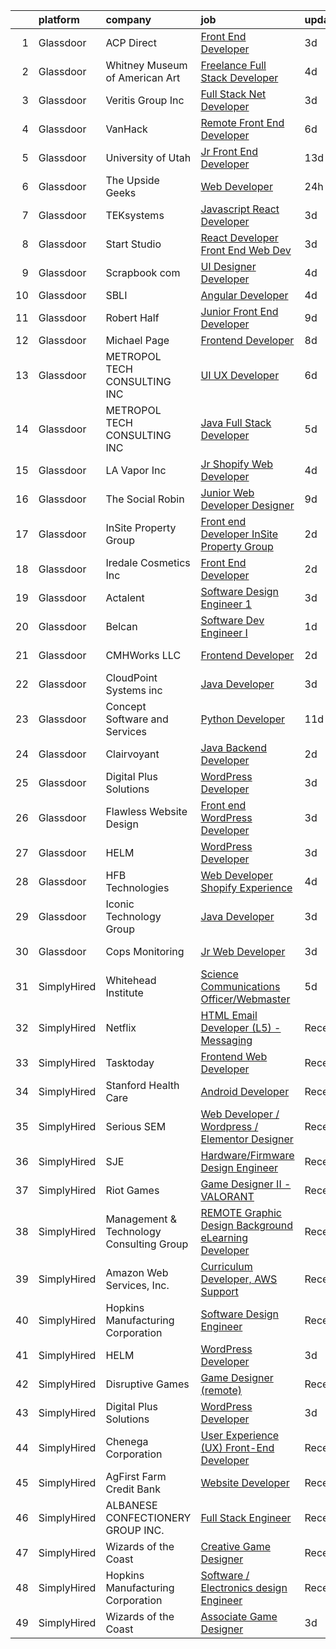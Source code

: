 

|    | platform    | company                                  | job                                                                                                                                                                                                                                                                                                                                                                                                                                                                                                                                                                                                                                                                                                                                                                                                                                                                                                                                                                                                                                                                                                                                                                                                                                                                                                                                                                                                      | update_time   | location                   |
|---:|:------------|:-----------------------------------------|:---------------------------------------------------------------------------------------------------------------------------------------------------------------------------------------------------------------------------------------------------------------------------------------------------------------------------------------------------------------------------------------------------------------------------------------------------------------------------------------------------------------------------------------------------------------------------------------------------------------------------------------------------------------------------------------------------------------------------------------------------------------------------------------------------------------------------------------------------------------------------------------------------------------------------------------------------------------------------------------------------------------------------------------------------------------------------------------------------------------------------------------------------------------------------------------------------------------------------------------------------------------------------------------------------------------------------------------------------------------------------------------------------------|:--------------|:---------------------------|
|  1 | Glassdoor   | ACP Direct                               | [Front End Developer](https://www.glassdoor.com/partner/jobListing.htm?pos=101&ao=1110586&s=58&guid=000001839cb25b1e967bcdf045078ccd&src=GD_JOB_AD&t=SR&vt=w&ea=1&cs=1_9efdab6e&cb=1664781278473&jobListingId=1008171723718&cpc=FA84DF7EA1EC2398&jrtk=3-0-1geeb4msh2jq4001-1geeb4muqkf1n800-ebe48ef794ea5541--6NYlbfkN0AtR68e5gWpPxoovZgA7Udo-dcymoK0NpHFMpIgh7LYz1Vfe3EZ7V0loPJcUnKR6HkjFGVfcN7PrEN0HPXvC2h61nGMZ_djwHEibMkqe5tP7reegdDA6GyXleUtzBg76dLwB5ZrR7VchWLIqdZmor3IpQ1dlq44r_xYVo-fHbMjW8Pt16mgw8KMLDcGT1ojHyX_imYSfolP8jKn05HuEQgj9dLdS82SQC8lFUTxJCeOtQ7jXPueX893VQRsKGwAuqewee2_w5cRhWZ2Tk-ajeH-9cqe_WzCGtilzxE-UWNSHI7XuhrGYrgXhjDeHE21sysp9QNezV6kB3BR4T0Fgv1kurEI5waHAj5izcH68bowj3tUiYQ9daENcyMPmUz17Bd3OocEFNdYfPb5VyALN5CZrva8fbgxMDahGtzTY0aYVMBDynBjFwKewYRFRAQ4NMHJA_fsMtCdHAxEw16qxmM9860Kr81n34YwponoLuIaFS-mQL9P_Kpi9eczXLpzhMs%3D)                                                                                                                                                                                                                                                                                                                                                                                                                                                                                                                                             | 3d            | Remote                     |
|  2 | Glassdoor   | Whitney Museum of American Art           | [Freelance Full Stack Developer](https://www.glassdoor.com/partner/jobListing.htm?pos=129&ao=1136043&s=58&guid=000001839cb25b1e967bcdf045078ccd&src=GD_JOB_AD&t=SR&vt=w&ea=1&cs=1_493a5c23&cb=1664781278475&jobListingId=1008169732465&jrtk=3-0-1geeb4msh2jq4001-1geeb4muqkf1n800-77af8162c44a3163-)                                                                                                                                                                                                                                                                                                                                                                                                                                                                                                                                                                                                                                                                                                                                                                                                                                                                                                                                                                                                                                                                                                     | 4d            | Remote                     |
|  3 | Glassdoor   | Veritis Group Inc                        | [Full Stack  Net Developer](https://www.glassdoor.com/partner/jobListing.htm?pos=125&ao=1136043&s=58&guid=000001839cb25b1e967bcdf045078ccd&src=GD_JOB_AD&t=SR&vt=w&ea=1&cs=1_44becd92&cb=1664781278475&jobListingId=1008171494996&jrtk=3-0-1geeb4msh2jq4001-1geeb4muqkf1n800-1953bb925870de50-)                                                                                                                                                                                                                                                                                                                                                                                                                                                                                                                                                                                                                                                                                                                                                                                                                                                                                                                                                                                                                                                                                                          | 3d            | Phoenix, AZ                |
|  4 | Glassdoor   | VanHack                                  | [Remote   Front End Developer](https://www.glassdoor.com/partner/jobListing.htm?pos=124&ao=1136043&s=58&guid=000001839cb25b1e967bcdf045078ccd&src=GD_JOB_AD&t=SR&vt=w&cs=1_92386e7f&cb=1664781278474&jobListingId=1008163490840&jrtk=3-0-1geeb4msh2jq4001-1geeb4muqkf1n800-b5bdac42d5ebef82-)                                                                                                                                                                                                                                                                                                                                                                                                                                                                                                                                                                                                                                                                                                                                                                                                                                                                                                                                                                                                                                                                                                            | 6d            | Oakland, CA                |
|  5 | Glassdoor   | University of Utah                       | [Jr  Front End Developer](https://www.glassdoor.com/partner/jobListing.htm?pos=102&ao=1110586&s=58&guid=000001839cb25b1e967bcdf045078ccd&src=GD_JOB_AD&t=SR&vt=w&cs=1_fcd410a5&cb=1664781278472&jobListingId=1008148899412&cpc=B101C867B3EF2D75&jrtk=3-0-1geeb4msh2jq4001-1geeb4muqkf1n800-203d757690ef3570--6NYlbfkN0CeT8FX21qA8aHoekqZMuZU4Mih5bXiRa2bV6asheKhAl6mYKVHUB3RdJxaCuksIwR8-U3Q2LcHEcxiRj65QyZR_Afs3iURmeU3TP93qVXtnfMQVf9qrz6Srk0RCkWqt7jlVuMNAn8ksU6vScNEdTwyDSTPtTb_VQr51K56x_P_fMEayfkfOUSK_jg8ynObj6Uh3gujeQY0Wterl0Jt97H1Y9esGYAXk0KWDR6LYnwa_Q8a_vIYpq7ydPMdDxz8EX4vE_JElIxZZwHe_1Umfe_fSxTNJWfuvnDqojXivxlKtd_oP9GfLKqjtaVwRznH9zvQX-f6DxSXGodVJxiij7eIVX0PwxMVZEKTqHQ6uQygQgmBO0nHPJLHMwAu7GPQInOQO65f3auW-a9D6k7ej58Yf9ENlbGuwEUXdpNcYFQz99t18ubhK9UWlT2rONxiMAFfLzot_rn9hO9jnE9s9AJW)                                                                                                                                                                                                                                                                                                                                                                                                                                                                                                                                                                                            | 13d           | Salt Lake City, UT         |
|  6 | Glassdoor   | The Upside Geeks                         | [Web Developer](https://www.glassdoor.com/partner/jobListing.htm?pos=116&ao=1136043&s=58&guid=000001839cb25b1e967bcdf045078ccd&src=GD_JOB_AD&t=SR&vt=w&ea=1&cs=1_09b82c85&cb=1664781278474&jobListingId=1008178767645&jrtk=3-0-1geeb4msh2jq4001-1geeb4muqkf1n800-ea9f8498722fb7b6-)                                                                                                                                                                                                                                                                                                                                                                                                                                                                                                                                                                                                                                                                                                                                                                                                                                                                                                                                                                                                                                                                                                                      | 24h           | Remote                     |
|  7 | Glassdoor   | TEKsystems                               | [Javascript React Developer](https://www.glassdoor.com/partner/jobListing.htm?pos=112&ao=1110586&s=58&guid=000001839cb25b1e967bcdf045078ccd&src=GD_JOB_AD&t=SR&vt=w&cs=1_9a5e1d76&cb=1664781278474&jobListingId=1008172765994&cpc=FA84DF7EA1EC2398&jrtk=3-0-1geeb4msh2jq4001-1geeb4muqkf1n800-120e8345924685f5--6NYlbfkN0AuKz8EBO1xHDEL7V2YF9xF3dC_I9B9i-Zw2Jh8clPMK3KTieKealHQySFBD4L6FvMt4hGeVJ7Y6wJmM8g5YIBiSJvlrytB98C1o2PgFcLlg_4tl2xRH9NZ-YAUbcAPbJ_iqonSoRRmgWGbflO4yxz_XNj03M_SVNhNhnRgPDq7BtO6k2awFbHes_NIld5ERJXNlqKqZgp-KCK7l4WFvg4qz8jDkqqDEyOXgy8IoMHmA0l_j5RORFBsnhz-8bLxduExGjFv7iUca_FFC0SuamZyNDeqZZsn_0Y2iax97XtmLHbIlFmG9R4mQt14OR2XJ0EtQC3217Mh1eObexd5ZyYY0KHDhhRw0x3bOngnpKRy-x2f_uvpuBt3a0y6rCozREwSRLmcIx_vmTWHdVLPpICZnzRT1RH-A0hOGnEmgHtPdDD34mZr-usjRnyX1AAYJ-8WhDJzwibMeO_G6MRmGhaLYovqcKjJK7qc8MS1H3btSebtClll9yUd7WBdfuhCUcyYoNQgzOYmpPM7-u7p0Nw6HQ5NVBmXH3TIOsSInDrWzSw9hMANQFswuk_UmBmuGUBubVClRyNxj5DvqnoiDg0vkTq0UibqJq2ynp6X-AGxQ82__YE8EVQcCVvUfwf_q7jqSTdWv0j7T3m008xsveeuiKfgC6wkY-ujJAbeDOLyrOfYcKpnvh_Kw23saNAttHtFyvbMm2Zl3Gzs_CmuMWEXTjbziP7gpCbR4c9DownezHpHobQcJXmOesas5SWEcjZNnugQ6-me400ajD3WHX9PxsJICNw5JOysNrY9rZAoxpGE3mDM-AfFo9jSvKFXYKyPRycYv4EaKolTbg530WMMI2y11DiaoVak-qa0NkQ8-HaL5kCzBnNLOtLbQdZpwbfla45i8oKxNznIAeN5wSm2-xx0b32w6mrRQ4UwEvA82FfeL_jr84Uq)                                                                                         | 3d            | Cupertino, CA              |
|  8 | Glassdoor   | Start Studio                             | [React Developer  Front End Web Dev ](https://www.glassdoor.com/partner/jobListing.htm?pos=126&ao=1136043&s=58&guid=000001839cb25b1e967bcdf045078ccd&src=GD_JOB_AD&t=SR&vt=w&cs=1_2e52f374&cb=1664781278475&jobListingId=1008172451777&jrtk=3-0-1geeb4msh2jq4001-1geeb4muqkf1n800-b3d7afcccf6554a8-)                                                                                                                                                                                                                                                                                                                                                                                                                                                                                                                                                                                                                                                                                                                                                                                                                                                                                                                                                                                                                                                                                                     | 3d            | Provo, UT                  |
|  9 | Glassdoor   | Scrapbook com                            | [UI Designer Developer](https://www.glassdoor.com/partner/jobListing.htm?pos=103&ao=1110586&s=58&guid=000001839cb25b1e967bcdf045078ccd&src=GD_JOB_AD&t=SR&vt=w&ea=1&cs=1_8c166ca5&cb=1664781278473&jobListingId=1008168650416&cpc=0AE43CF55DD5119E&jrtk=3-0-1geeb4msh2jq4001-1geeb4muqkf1n800-62b34dc2ac0b666f--6NYlbfkN0C1yppl-0ekVUoPe3ZKhKQjCocelex8BczS8oiB1y4H6D5mfhWtO58RS_RPbOjQdgdRpZVKCGkuKevbwxgGfsFKUckQKEEjV0lThO3FJ3CpAhFzxwLzD4t2KKMDT4tJo97gxIsJtm8mFW-2M-9v8-Necl0GviZ8_EnnmdTJ12_ddQeQaXotJQFyCf0SWF8os7C5jzz88sQpqiNnFOUVp8-E8eCRmrU9dOft_G9Ky91YEgRcM0Cs8ZhL3PAMC2nUzwbuikELmSGUwh4kacmkL-IDybbxTQubG29yjez0J9V_3Ciox49GNHfKihCZkCttzSNzX7uT9DH8Q1l3nLbN5uH5HOyN-0-FuhH86MxWUZO0mhJzh5v1y9BgNZhT1M4ZpnvlOnxsxWDGHQCynthZIVUNBXHO79EDfgla5jEYyLclX4P5enzENX_E07eb_gOzsnxgukZBkX6inDw-8JZ0XHpqQ6w3CmP9jBrTYjcY8w0i4l8Fnkh937OQmllD_RGvim6thCKsqh6Q6byzeL2xqKat)                                                                                                                                                                                                                                                                                                                                                                                                                                                                                                                         | 4d            | Gilbert, AZ                |
| 10 | Glassdoor   | SBLI                                     | [Angular Developer](https://www.glassdoor.com/partner/jobListing.htm?pos=108&ao=1110586&s=58&guid=000001839cb25b1e967bcdf045078ccd&src=GD_JOB_AD&t=SR&vt=w&ea=1&cs=1_39d3deda&cb=1664781278473&jobListingId=1008167959946&cpc=07D58528F3898F33&jrtk=3-0-1geeb4msh2jq4001-1geeb4muqkf1n800-62a7fb5f74255640--6NYlbfkN0ANPzSidSEBYE_ak-IZXiPVDVgP634dKPerCPZGJqF6q2af2l_NJ_1y45DedaMq5G1s2aXJms4Br2z8z03mvWFgDAxG6ntV4_rOXBQxeTzrMJv6IaHfHB4Dcj2NVhAQuQ7DQEws3WfhDa4UNKVE3-3BR9Da3wfoM7qgDy8Gb9_EtcsObckbeoETebLG9J1X1tTeyVBm24HpAfGxYxcxghqmdad9AQ6xa6HWcH5yXMpc8NhuHDTsbca3wY80xe0tlFrGVzuAfLX2D2ZiRg2aCC0E1OYuOtnofaubRwvDGHr_tgzeLPDTEDrHwcbHCrgYENwkPSlPd7hGCJ6bSSBgIBye3DUfgrYfOD3cV6G_JU1UdkkAycIj47FzqIIndxFR4YPzVMy8dfdtCOtCJUijn-bMFPMbuG-P4tMHddsXAC3dKhkmbTahSp6HOayVaOH7KHbFmlwo3GBH4b3of0EPYamFF9H_azj53akGPff-vvNYeYuSesMhInhmfTW8ZZ64HwjGI2lTZsdqJQ%3D%3D)                                                                                                                                                                                                                                                                                                                                                                                                                                                                                                                                 | 4d            | Woburn, MA                 |
| 11 | Glassdoor   | Robert Half                              | [Junior Front End Developer](https://www.glassdoor.com/partner/jobListing.htm?pos=111&ao=1110586&s=58&guid=000001839cb25b1e967bcdf045078ccd&src=GD_JOB_AD&t=SR&vt=w&ea=1&cs=1_695bdb13&cb=1664781278474&jobListingId=1008159310171&cpc=A65DF3A704A48F9B&jrtk=3-0-1geeb4msh2jq4001-1geeb4muqkf1n800-ad7c0c2ea6a51657--6NYlbfkN0CpzDdaQkua3np5pkmj49lKioZwmwxQ-yx5plwbYmV_M7ZUsoYMwH68ZWZwpU8o109k8k9TkDq1w6sfTxQkE0Ft9mF14Uw0_9EoxHmQqCj3tCIE2KfBuGjcTtjqWw-JHOfMWZ887oAMblHPOaCDyAle0H0J8Szjo-QPHMkVFWsJnhEnUz9nnl6qej1LCe0lQJyD37wr9WosIS6MMKlzgS4bpfTlBcv_X68jblA9kKrU8aUzzVNQK0nplsbwuyCZXOMlFqY8VLtZXfdoO1Wo4ZA4folMVHIx7PsWFz0aIypRsU_x8onmDhkbXaCIbn0TGBCWP7T7kMc8mo_NfZt8YqjYfyHeIyOBQFumJ2tOEwSnIao7e3d4Szk4W297FFsQNKx0H9w6t2x3w7DuVVIlyEjdISjsItYKYkJdDCU0vlOBugBbgjSmZFq_3CDkqEy6aMEucO0Mva3tFNZ4RWeFfWAC4OeRF7Rln8Vt9HxwuE8uyNGJcv4DnGqNBFLWfDSFjlecaG8EFeV-Nn47bmIBNdxDK8wEM_mxxHVAKvNjEMGyjLCMKQDC_9hI_PnuTHGTJgY%3D)                                                                                                                                                                                                                                                                                                                                                                                                                                                                      | 9d            | Melville, NY               |
| 12 | Glassdoor   | Michael Page                             | [Frontend Developer](https://www.glassdoor.com/partner/jobListing.htm?pos=113&ao=1110586&s=58&guid=000001839cb25b1e967bcdf045078ccd&src=GD_JOB_AD&t=SR&vt=w&cs=1_af4dc1e4&cb=1664781278474&jobListingId=1008159704672&cpc=334ABAF5D42DC775&jrtk=3-0-1geeb4msh2jq4001-1geeb4muqkf1n800-8992ea5831e698da--6NYlbfkN0BR3ykMnr3Vw97HK5IC0i9Uo32NXohanwqRY-CI8z69bl4xOa6Yve6w6NlWd53uNOcQkAoVfS1qggY2a5uPoRoIWt2KJg-UBUaL90SvKYdQAwiuzxSMFp5p4RW1rI48CgVY4J9h4Fe1k2jBonl7XwYZ7DghcD7eNBv5gtSyVFZ7smpX7LIAhJaPUO3tposRf0MYBdgt-FnXBLrPZzk7v2GteWT9S5x44fe8BgI6IMnHRWralU9VjqsydxeZu1K4qhcvFo0OeufSW39w4sPgkZ8Sc4SmaNWboGF1rE_--2wiya35n5RE5pZDTQYmVBuiSUMOf6AnwzDZTAUkQhIoh_vMNtAmM4zQat2DPfdD9Q-j7Vz0gmP5T4a_XnaUsNjWu-13mdDtL8KZLLtTOpDG9JcMQDG8VQNmLEyxmVhRULq7pUQbMkTmUPm7Rwyq8S6sKdCdNgmkJVxq_ZAYm1sPZsIPnCrrF5zm30Jq4dLXTWSIMZECIrgc_SAm-YsdfBnh8W0zKaOY6mVOWedn3-qZ0QTuHE77iNUF818h0nzf0x7VcID6dS58CfNR6xfxMJzo3hPM4AY09kXk8EKPVZmWHt2ngIwYyfIT9jR7Z8afpKGU0cTwmhIVE-2Gmq9h3nFSvY2z73oWoH7YdtudRfJxJr1GDej4jEz4_Gq8EJLPjXHdR6uXQor6SQcZz_jlmoT8Ray1ZGV-3WZ3jVWV7EM5wBTiydbOv7QCIsZHvWktLTmeOairYA3zF4WF3QBFuTcKPHEgPC5ql1FVYXTf_D6eicpCFKJVvJHMVv8UcnOW4LsMiYjIJ7dQcbsGktbd_IhsbtSvlYMvD3p8HKl5Skg_pcaupZ3doqzftGhaOnQHkcXxQYUfglstpJ7f0ZQ--b1IIX49uvfDu1YmD8V8FVBm-LT_Jqvd4A7OztLE_dT4Mj8Ix3byKg9TZ5NOTZ_OrpYh75xf6ccY-LDfUdmoNHSxorelVThahjfSjgvO7wmE3Haa3uQikUAWUr7rt_0asSGtlGWaK9aai_9sYIoLZVYhk5kB) | 8d            | Dallas, TX                 |
| 13 | Glassdoor   | METROPOL TECH CONSULTING INC             | [UI UX Developer](https://www.glassdoor.com/partner/jobListing.htm?pos=127&ao=1136043&s=58&guid=000001839cb25b1e967bcdf045078ccd&src=GD_JOB_AD&t=SR&vt=w&ea=1&cs=1_5bd82f24&cb=1664781278475&jobListingId=1008162792736&jrtk=3-0-1geeb4msh2jq4001-1geeb4muqkf1n800-f8ce2240f92d5112-)                                                                                                                                                                                                                                                                                                                                                                                                                                                                                                                                                                                                                                                                                                                                                                                                                                                                                                                                                                                                                                                                                                                    | 6d            | Remote                     |
| 14 | Glassdoor   | METROPOL TECH CONSULTING INC             | [Java Full Stack Developer](https://www.glassdoor.com/partner/jobListing.htm?pos=128&ao=1136043&s=58&guid=000001839cb25b1e967bcdf045078ccd&src=GD_JOB_AD&t=SR&vt=w&ea=1&cs=1_8028d3ff&cb=1664781278475&jobListingId=1008165578976&jrtk=3-0-1geeb4msh2jq4001-1geeb4muqkf1n800-e33a84f45c09cccb-)                                                                                                                                                                                                                                                                                                                                                                                                                                                                                                                                                                                                                                                                                                                                                                                                                                                                                                                                                                                                                                                                                                          | 5d            | Remote                     |
| 15 | Glassdoor   | LA Vapor  Inc                            | [Jr  Shopify Web Developer](https://www.glassdoor.com/partner/jobListing.htm?pos=109&ao=1110586&s=58&guid=000001839cb25b1e967bcdf045078ccd&src=GD_JOB_AD&t=SR&vt=w&ea=1&cs=1_c6140ef3&cb=1664781278474&jobListingId=1008168726008&cpc=AC285F3A3ECA6BB0&jrtk=3-0-1geeb4msh2jq4001-1geeb4muqkf1n800-2074c4a6be6bd2ef--6NYlbfkN0CJdF-dcTyI6K_jQ3hNxcEWsQ5FdiXrEanOgkWkyiPfXsvldo7H_v80a3ejrouI6bzIqd0zLCHI5I5dOdhE6NEu8_lzZRHflhUo9WLrakOcpdhWd6UULU3idueMpu6G62Fl1diU-y6lFMAs6fKmamJK9IRqNABNvyrZ6UGmH_WoPZXRubTdFV8dWDKbtBQr7i1pkppAtwVhxvY1zS3HBR_XbuSLtZnZCxmuVmlcR_W6UXDdIPlWXAZvM7L9RX4NeWZMwWyjxe5lJyDWCMwpXQ-julU3e0h2OGy7jZ3-ayWk2tLPFBYMRqvTq7D24QG8xmw5mRDpoWYvca_v2An8nMHs0xjUIMflONFUBfIA8XcYDhN8w7Vi9iVM_7YD1bbz0lAUQk1ertkYSkRReY6IL6ydUW3VtNbTMFGUaRSKzaRPRT50PsZKGjibUyaHD25hU7rj2CHnAv_d4U2pYg5dEuzE029qdUq8NDN9NLCNSzim4EmbgB4qVyPLVoj-LnEIPblF5pfiwJJnWw%3D%3D)                                                                                                                                                                                                                                                                                                                                                                                                                                                                                                                         | 4d            | Industry, CA               |
| 16 | Glassdoor   | The Social Robin                         | [Junior Web Developer Designer](https://www.glassdoor.com/partner/jobListing.htm?pos=106&ao=1110586&s=58&guid=000001839cb25b1e967bcdf045078ccd&src=GD_JOB_AD&t=SR&vt=w&ea=1&cs=1_d474a26d&cb=1664781278473&jobListingId=1008158385207&cpc=48B9F4758953335C&jrtk=3-0-1geeb4msh2jq4001-1geeb4muqkf1n800-a4700ca198d49a1e--6NYlbfkN0BVEiCwtio_zq3mOGmhG3aHdQny94tlzy-k67z9IkphDraalBvzlH_uzJy8THcCVP2waJSd3yiwSETxdtK4p7WGdYe6iEdQIgLTJgRkgtmaAG-Ira_mL4q6O-3H-ODYq0f377Ah1rO660J0oLi7zvjCMqIM9s-nWo1gLlJP3or2dewY9edJ01451bpvce_yHEe2e_xA-tfaAU4vowhl26dzSFtQEz5sHUzzzOp4NwSr9Af_ckDkK70sWyiBolm1KQcyyW6_N7419J6-9ACgJd3o_5UvYSAQjIjO_B6ZNjZqktV_DzsmwTzZnnYz9UlS06XwoI1dYYdgmPEaRSpTMqumTctna5W4wFBjmCIhIQbGdd7-O-uVA0YtU4WN7gDJ4ZF-AezPJlWgXEhB3mDas9miEaLKyY-jkH6jTnPr6KuEZHtHIPZYAyjLjoi6xV1Gag3vzVm5AjGO1ekqxa7rPXd2bj13IxKYU5gsbEVHpuMiABK9xNIDXeH_wE_wqZFG3zCibvQ0w8TTJp7ABjisGDCJ)                                                                                                                                                                                                                                                                                                                                                                                                                                                                                                                 | 9d            | Dallas, TX                 |
| 17 | Glassdoor   | InSite Property Group                    | [Front end Developer  InSite Property Group](https://www.glassdoor.com/partner/jobListing.htm?pos=105&ao=1110586&s=58&guid=000001839cb25b1e967bcdf045078ccd&src=GD_JOB_AD&t=SR&vt=w&cs=1_7d63e51e&cb=1664781278473&jobListingId=1008174947868&cpc=7AD1D84939BBEEF3&jrtk=3-0-1geeb4msh2jq4001-1geeb4muqkf1n800-65399c1e503b61dc--6NYlbfkN0CbSjGqvEM5GUL70PexnlNQ2c1fa7HJH8c8uFYAHz9A405O8Sole7T3VpAzN7Y-QGbFR9xBB_giB3xmPkVYNQW7_MMF4UPr1nKmtGfhfBrUyI60m9r5HUwClaujxM8avOcr1CimrFdKyR6B578pRxnxAyGDwumj2EzOOZPnlKVzct10rlitAp-1A0gehQtk9cERmBbwEQDq2jr0QbvdfDciEjh3fxu8ntwUpnnYt_TwpSofPZh-oTbUg69DGOtLfO-vhTqVHLbRU0UtCq1jscr_kpaG3hJUVFSw2pXueKk19AKwLn1wO8eD4Dt3pqsSVU28Q49rZ-xQLyz3K0c9NikJOA1O_9B2WKVKmeGsO2yk7xH8nITio-ezmPqjfieT-AfrXP-FA5bqu9mqLSjszzOKDGBaY612NMAqr2M0azC1HMktlfo5OO7Wq-_BXVgk5yTQCGrQ9wZuGSKZT66cth6L1OeSO5SOjgN4SfsLdBq1Sg%3D%3D)                                                                                                                                                                                                                                                                                                                                                                                                                                                                                                                                             | 2d            | Remote                     |
| 18 | Glassdoor   | Iredale Cosmetics  Inc                   | [Front End Developer](https://www.glassdoor.com/partner/jobListing.htm?pos=104&ao=1110586&s=58&guid=000001839cb25b1e967bcdf045078ccd&src=GD_JOB_AD&t=SR&vt=w&ea=1&cs=1_fe725ca1&cb=1664781278473&jobListingId=1008173941640&cpc=8795CF9063CD573D&jrtk=3-0-1geeb4msh2jq4001-1geeb4muqkf1n800-433b51432a60582c--6NYlbfkN0Aewy1G04T2LkGqGLLVS_48ZJBF-shEjrOl0toiIGVrmCXuzT68Aru7xZsMFgdZXC7zH_kmVNNWuvZO3dAxIqTezYpRMsYasIKJlEcTXVDZ2WSTkL_lGA_sJG_5Mhg-WdbncGwduEHNFQQkyFlPiIYVXW3P8eZR1bZm4eyBZdsNDFQqyLBhX0fhzFZK3k6z7UPSueMtLKpmUI81J0OftjDX0rg2KEylJTbDQQWaPu-QyDuBZKxjPnLg2VGVgNbmVRWgQqX1xsXbIECosXA4nJnE3LU6chrPbxPyIJsoTK0yyPUPq5aZ4FgLNNzxIUMIzJsT6qRRY0E7bAd2EHj4q7DXEE1h4JyyW6XT8nhTCpVc0_NcvepBIhIR9BR8wVOVog5VHwkLp6CG_2lPWKnONooY4h-qG4BtWb0Z0UgrOJBLQOLWtDndNCtK8lADOnjxZQG-V20I1d634rnkVBZ6j2rSyoavCmUpYJDifarO2Rl8AoEvpGae1gYcPFovFLSTM7o%3D)                                                                                                                                                                                                                                                                                                                                                                                                                                                                                                                                             | 2d            | Remote                     |
| 19 | Glassdoor   | Actalent                                 | [Software Design Engineer 1](https://www.glassdoor.com/partner/jobListing.htm?pos=115&ao=1110586&s=58&guid=000001839cb25b1e967bcdf045078ccd&src=GD_JOB_AD&t=SR&vt=w&ea=1&cs=1_b86310cd&cb=1664781278474&jobListingId=1008170406414&cpc=3BA4CE39D5B5DEF5&jrtk=3-0-1geeb4msh2jq4001-1geeb4muqkf1n800-6fa445fc067a5779--6NYlbfkN0ChYVx_I3yfZ_JDY3EFoivtqvi_stwnZ_kRt8Dowt_l_d1ydueao4NE-oUleRJ4yhjfJQSbKMB4y1pzkqK1GAQAEEEJrmsvY9Nkq5R9T2FDcE7TICfcbPB5zDzDxmOWKSxlsBDpNwYP7Xbl3jusf-hvHdJWZ_U56WY4RHdpLntJY7m0dce21lCxRJdcbgNLxGWiy_vJb-CR0rJIRX28J8dAmhuzmw5RH5rBzFS3BepCnSc82LHVoMEOehQjVXX0Fdppxo3RNK-HOTfjxsDOGP3bfvkUsH4vkF-RkL48pPm1-Fys_pN8aBgwafv2Mx4ws9SLr11Bj41MdgsJEr_bMhrWrv2Ths6K8dikqJIkeL3LHGAIHyxVuier_NH-E51r8S2v1-RJVsU9IxQKg3gflGC_gohzXccrifcXI6lscljTpqU0-9niHTwYlGbMM1zAwfGfTEYzYK2fAv7Zo93jL3N-HEbu2OCyVbBEEnVpBhLby93liqIuty0NiGsKmm9XXQ5_bx5wUbFvY-87ITRbJfuiihv--MDYCDraPJRLRKZiRJFglsUUVjQX1ruLiWw372EbWtElYkj8wNu6KYdVsK8dY1c5a3yQeAzTGDPptwLfhL0JLSIREZR6kamy4mJPDkzrMgwl8kDraD7mbrIFvFbeJfqvkWtv-0Tcd4eVE4q82nDVv6Dea5G0n0XAv6bLjL1YIwTJ7MyoRfrtiXRWq2qYaL0d-y2PzFOjeRuY_b0VYpxUkG6k_VE9kHjT0RbX3U5cwmWUV_D3_5lmYGCpCLe4TpMSUJkDTesMxUDj1QYg-OtE1l-ICMQAhV-pt0DvOm7ChfF4BUUay45j_S4AeWKKNamomNr3zfeUMk0rvT6PMQD4IVmtYg7pRZQ9P1HCO8p5khL0P6mIK7zurFUzSGXOg5OoiCgMqSaVnnXYpjcZZDYBErm14byu2v2ly22hjGk0r7_VliaPwjBrsNwKPRKu1SoRsnfrtUs%3D)                                      | 3d            | Seattle, WA                |
| 20 | Glassdoor   | Belcan                                   | [Software Dev Engineer I](https://www.glassdoor.com/partner/jobListing.htm?pos=114&ao=1110586&s=58&guid=000001839cb25b1e967bcdf045078ccd&src=GD_JOB_AD&t=SR&vt=w&ea=1&cs=1_6da7ebaa&cb=1664781278474&jobListingId=1008176928501&cpc=F41FEAB56D215062&jrtk=3-0-1geeb4msh2jq4001-1geeb4muqkf1n800-f57a5ad1b7555803--6NYlbfkN0DXzDzZ1Oulz9LSjzVbF8otUHEujJfFPwzVdyJWZPnyGP21i8g1idx-A-BThzGW7o93StY-wK1-XukHdiTgA4CG1HdWriyeoan7rAGQbi3W8uCHKVz3HR-nArhQmW-wyAwDK81h9bHqdbNmCAmbNmMd4FpIgK4g2E22xFeekinGQTKiGRkzMrc54ej3xgO47lGSznuei6hoE8mQzWkEBMqXww_tkVbHVre9lfXOxYtvpmlTw3h1PWu6C7KmTVLcavLRudoZuQIUVTjitDjj-RjI2Rp9IW46UE6kjLi9NY-Hqyzpk5wSPA5J88E5nUigHeicbwyKI_Kp9X0EvRXfaayvV2_J1Nm_MpOawZaNGiufKfTGyCvcJSGHnIdc8VO137_g88gKCEDDZn4Hz_fag1wOLnoYqr_8bi2-8F_LgYKa2p0IPf-u37ZBHrCIVkfhoZuXKxFG06K2VcsLR89cKGSD_H2M6QGkcJVvNuZszJXEVwdl4wgDOn12tCAGCjEMEK8R7PRk_hGpEV4B7VF6Gvfs4Sfo4PAVSxcl0br0nEgHwXNbJki4WXknv1p60B0D1ZrTB8tWhAS9Cli7N5MSAWC8RF58vcnij5zLUPKQ6c214uEwNvCu9uX0qCUebmW839pD9HcZ2pt9jjqq4cpY_LbzaSFeJY45O1u9IVS6ZA22ol6CMn86AIgX_-5cx56zCOL_nr56dW5ooDH2cy8hFJd-7DoNkjAPP9-io4XN_vacJ2_OLS2ufTXg2Fkmi-NzwV6-pLqHQLRJFRwNHif_yn5ePWOCDEV6b8kWsDNYBKTHYuvvtbtgGmJDWY0PhU03ulrjgadDRthZOg%3D%3D)                                                                                                                                                                                           | 1d            | Seattle, WA                |
| 21 | Glassdoor   | CMHWorks  LLC                            | [Frontend Developer](https://www.glassdoor.com/partner/jobListing.htm?pos=119&ao=1136043&s=58&guid=000001839cb25b1e967bcdf045078ccd&src=GD_JOB_AD&t=SR&vt=w&ea=1&cs=1_82b0d42c&cb=1664781278474&jobListingId=1008174102267&jrtk=3-0-1geeb4msh2jq4001-1geeb4muqkf1n800-87c25fbe65531a8b-)                                                                                                                                                                                                                                                                                                                                                                                                                                                                                                                                                                                                                                                                                                                                                                                                                                                                                                                                                                                                                                                                                                                 | 2d            | Purcellville, VA           |
| 22 | Glassdoor   | CloudPoint Systems inc                   | [Java Developer](https://www.glassdoor.com/partner/jobListing.htm?pos=123&ao=1136043&s=58&guid=000001839cb25b1e967bcdf045078ccd&src=GD_JOB_AD&t=SR&vt=w&ea=1&cs=1_66b29ec9&cb=1664781278475&jobListingId=1008171090166&jrtk=3-0-1geeb4msh2jq4001-1geeb4muqkf1n800-7f8d97f296381dd2-)                                                                                                                                                                                                                                                                                                                                                                                                                                                                                                                                                                                                                                                                                                                                                                                                                                                                                                                                                                                                                                                                                                                     | 3d            | Remote                     |
| 23 | Glassdoor   | Concept Software and Services            | [Python Developer](https://www.glassdoor.com/partner/jobListing.htm?pos=122&ao=1136043&s=58&guid=000001839cb25b1e967bcdf045078ccd&src=GD_JOB_AD&t=SR&vt=w&ea=1&cs=1_1d4e4359&cb=1664781278474&jobListingId=1008153525886&jrtk=3-0-1geeb4msh2jq4001-1geeb4muqkf1n800-9d87145ce0af438b-)                                                                                                                                                                                                                                                                                                                                                                                                                                                                                                                                                                                                                                                                                                                                                                                                                                                                                                                                                                                                                                                                                                                   | 11d           | Remote                     |
| 24 | Glassdoor   | Clairvoyant                              | [Java Backend Developer](https://www.glassdoor.com/partner/jobListing.htm?pos=121&ao=1136043&s=58&guid=000001839cb25b1e967bcdf045078ccd&src=GD_JOB_AD&t=SR&vt=w&ea=1&cs=1_32f8849e&cb=1664781278474&jobListingId=1008173936837&jrtk=3-0-1geeb4msh2jq4001-1geeb4muqkf1n800-a016b87bffebd4cf-)                                                                                                                                                                                                                                                                                                                                                                                                                                                                                                                                                                                                                                                                                                                                                                                                                                                                                                                                                                                                                                                                                                             | 2d            | Remote                     |
| 25 | Glassdoor   | Digital Plus Solutions                   | [WordPress Developer](https://www.glassdoor.com/partner/jobListing.htm?pos=117&ao=1136043&s=58&guid=000001839cb25b1e967bcdf045078ccd&src=GD_JOB_AD&t=SR&vt=w&ea=1&cs=1_30b74534&cb=1664781278474&jobListingId=1008171705524&jrtk=3-0-1geeb4msh2jq4001-1geeb4muqkf1n800-0d9ef80828150647-)                                                                                                                                                                                                                                                                                                                                                                                                                                                                                                                                                                                                                                                                                                                                                                                                                                                                                                                                                                                                                                                                                                                | 3d            | Remote                     |
| 26 | Glassdoor   | Flawless Website Design                  | [Front end WordPress Developer](https://www.glassdoor.com/partner/jobListing.htm?pos=130&ao=1136043&s=58&guid=000001839cb25b1e967bcdf045078ccd&src=GD_JOB_AD&t=SR&vt=w&cs=1_9eb78d6c&cb=1664781278475&jobListingId=1008172588659&jrtk=3-0-1geeb4msh2jq4001-1geeb4muqkf1n800-07924ada108c6897-)                                                                                                                                                                                                                                                                                                                                                                                                                                                                                                                                                                                                                                                                                                                                                                                                                                                                                                                                                                                                                                                                                                           | 3d            | Remote                     |
| 27 | Glassdoor   | HELM                                     | [WordPress Developer](https://www.glassdoor.com/partner/jobListing.htm?pos=118&ao=1136043&s=58&guid=000001839cb25b1e967bcdf045078ccd&src=GD_JOB_AD&t=SR&vt=w&ea=1&cs=1_38a8b6ca&cb=1664781278474&jobListingId=1008170937652&jrtk=3-0-1geeb4msh2jq4001-1geeb4muqkf1n800-8f977f92417209d4-)                                                                                                                                                                                                                                                                                                                                                                                                                                                                                                                                                                                                                                                                                                                                                                                                                                                                                                                                                                                                                                                                                                                | 3d            | Remote                     |
| 28 | Glassdoor   | HFB Technologies                         | [Web Developer   Shopify Experience](https://www.glassdoor.com/partner/jobListing.htm?pos=110&ao=1110586&s=58&guid=000001839cb25b1e967bcdf045078ccd&src=GD_JOB_AD&t=SR&vt=w&ea=1&cs=1_9b41f320&cb=1664781278474&jobListingId=1008168337569&cpc=FAE5E775D180B2FB&jrtk=3-0-1geeb4msh2jq4001-1geeb4muqkf1n800-0006d3e8cadd13c0--6NYlbfkN0Bdi3r-K5gyuedsFzsY4v3-uemM-ORqdIiUVv3E2nJH3vFPz-131uzYdjiivR9aQ3PgQHhUkLbQNpAMj3lB85CKPrkqvOxC7TORGZiu8QsUsVrbxiNb5WE6XDnmJ-DCzmOnHfa4EPlLXbJzF5vHwTZm4MgHQMD7emKL6_B_GdpCoDdufJhp99wfdZcZqQ9niTnVAbFtimL0Bly0SvfA12kwm36LsXv38vKN50fEksod492rMxaoL3B-05ZG7nEG_1AbmgnLPeO4jSZJ7RqsGS3QYro7MgDiA5G0y_1bQKS-VoqfPb4djK7Nx-_yjMkUHyeVIlRkgjoIh54hvThs6--1QBu7vq1c728FUvGZ0RTDhVgtZdV_L553BBUflIcu5CalWrYb7K-fohK9VP-0k3eLDALBmAvHt6yG-8JQMg6V6agXxUAGty53lz7_977SVMj0XapLMVWxeQNyP-2aGCRlrl5Ah4b271kELwiOy-JNAQbREQoT_fM8T1OEXiuiDC-9HyFM4APUOw%3D%3D)                                                                                                                                                                                                                                                                                                                                                                                                                                                                                                                | 4d            | Saint George, UT           |
| 29 | Glassdoor   | Iconic Technology Group                  | [Java Developer](https://www.glassdoor.com/partner/jobListing.htm?pos=120&ao=1136043&s=58&guid=000001839cb25b1e967bcdf045078ccd&src=GD_JOB_AD&t=SR&vt=w&ea=1&cs=1_5dd2b5b1&cb=1664781278474&jobListingId=1008172672698&jrtk=3-0-1geeb4msh2jq4001-1geeb4muqkf1n800-1e254ebe419293bb-)                                                                                                                                                                                                                                                                                                                                                                                                                                                                                                                                                                                                                                                                                                                                                                                                                                                                                                                                                                                                                                                                                                                     | 3d            | Orlando, FL                |
| 30 | Glassdoor   | Cops Monitoring                          | [Jr  Web Developer](https://www.glassdoor.com/partner/jobListing.htm?pos=107&ao=1110586&s=58&guid=000001839cb25b1e967bcdf045078ccd&src=GD_JOB_AD&t=SR&vt=w&ea=1&cs=1_d4fa76a4&cb=1664781278474&jobListingId=1008170882041&cpc=42BEC95245890617&jrtk=3-0-1geeb4msh2jq4001-1geeb4muqkf1n800-9cd6245c5e054b74--6NYlbfkN0DS7tY2TQAx0Jyj8q-6CWKZThWvDdXjOicQ_cNfQ-mewJz8fyt-8vLr9fuEWqTMR84hZs0qokHGD9RCT4acBKss6-LT1U9iwCw9jj5diq5lM8DphereRJNqFvbg2u6TANRIse2CFGWKNdLv2CbopkgEXka7ZE0j-7fh1bYjJDL4DuZhKtjdTotU9Zay10bjX7uTI02-gQbWovK3rRIf_0PMz9wjLPD1NTxrtRbnTgQRKsTLHLl4YaW1reeqoUBRChoJKYItKumZILALCdMDY3xP8n5wKwadX6byhdsV0U7oWCzs-QqPlwnyO_fpUyb8jH08wRAAhShAFq4AOyCiIUr5pQboTFrFXFJdV8uuFCPi_EleMNrTR9s3WP0Rk5UlZH9rPgJGIxtQ3xAqL2Mjz1Am3JG1W8IjgXfVT9iSTlIb_e69PS3t_pbyrjpPVkolvRRiwNCk1cZ1Fcchlzb2iuiIzK_YO4bbux8VNySXQt22RQZAZOsDhFR1xhUQEUdBShVxOuFQSAEWKQ%3D%3D)                                                                                                                                                                                                                                                                                                                                                                                                                                                                                                                                 | 3d            | Williamstown, NJ           |
| 31 | SimplyHired | Whitehead Institute                      | [Science Communications Officer/Webmaster](https://www.simplyhired.com/job/zTeP-7vQjHBHjhIlO625u3ZIvmb4wC7QZhiY36dXLxow8pUehdMYlg?q=design+developer)                                                                                                                                                                                                                                                                                                                                                                                                                                                                                                                                                                                                                                                                                                                                                                                                                                                                                                                                                                                                                                                                                                                                                                                                                                                    | 5d            | Cambridge, MA              |
| 32 | SimplyHired | Netflix                                  | [HTML Email Developer (L5) - Messaging](https://www.simplyhired.com/job/1bXVxt5BiO0MD0IViaSIetDkT_fhFoZwnqAbC8nd3-MrVMl4GV84Zg?q=design+developer)                                                                                                                                                                                                                                                                                                                                                                                                                                                                                                                                                                                                                                                                                                                                                                                                                                                                                                                                                                                                                                                                                                                                                                                                                                                       | Recently      | Remote                     |
| 33 | SimplyHired | Tasktoday                                | [Frontend Web Developer](https://www.simplyhired.com/job/j80AtxDeaTXwrm11xK3Ow_VD-6tONwf-DqHVpoXtz5dTyRKd2Ag3YQ?q=design+developer)                                                                                                                                                                                                                                                                                                                                                                                                                                                                                                                                                                                                                                                                                                                                                                                                                                                                                                                                                                                                                                                                                                                                                                                                                                                                      | Recently      | Newark, CA                 |
| 34 | SimplyHired | Stanford Health Care                     | [Android Developer](https://www.simplyhired.com/job/bixntMy0ujDioU4BjtZEEvVL_r_XDW95SQ5woSmxcbcU1YTvBsekZQ?q=design+developer)                                                                                                                                                                                                                                                                                                                                                                                                                                                                                                                                                                                                                                                                                                                                                                                                                                                                                                                                                                                                                                                                                                                                                                                                                                                                           | Recently      | Palo Alto, CA              |
| 35 | SimplyHired | Serious SEM                              | [Web Developer / Wordpress / Elementor Designer](https://www.simplyhired.com/job/aCf_9_ugq9Xy9HyGkNLILKPG6qCWF7PUYz5r9eHDEN88XxCoYc1qPA?q=design+developer)                                                                                                                                                                                                                                                                                                                                                                                                                                                                                                                                                                                                                                                                                                                                                                                                                                                                                                                                                                                                                                                                                                                                                                                                                                              | Recently      | Remote                     |
| 36 | SimplyHired | SJE                                      | [Hardware/Firmware Design Engineer](https://www.simplyhired.com/job/O5hshxGiYNC_87W5pLs-7t7lmj2S2JS6hBsS2-tcTp7ul5nLvMtoSw?q=design+developer)                                                                                                                                                                                                                                                                                                                                                                                                                                                                                                                                                                                                                                                                                                                                                                                                                                                                                                                                                                                                                                                                                                                                                                                                                                                           | Recently      | Detroit Lakes, MN          |
| 37 | SimplyHired | Riot Games                               | [Game Designer II - VALORANT](https://www.simplyhired.com/job/fiiEKMJb7_dGQf6ljYJ3UBuPfwjEiEv_DSuTiYss3N7QHG_UleCEIg?q=design+developer)                                                                                                                                                                                                                                                                                                                                                                                                                                                                                                                                                                                                                                                                                                                                                                                                                                                                                                                                                                                                                                                                                                                                                                                                                                                                 | Recently      | Los Angeles, CA            |
| 38 | SimplyHired | Management & Technology Consulting Group | [REMOTE Graphic Design Background eLearning Developer](https://www.simplyhired.com/job/Yn_o2Gb2AbKzyjtWucTQthiRvYC2V5L3429cwVlSBtjayr1ahiOxLg?q=design+developer)                                                                                                                                                                                                                                                                                                                                                                                                                                                                                                                                                                                                                                                                                                                                                                                                                                                                                                                                                                                                                                                                                                                                                                                                                                        | Recently      | Stanford, CA +24 locations |
| 39 | SimplyHired | Amazon Web Services, Inc.                | [Curriculum Developer, AWS Support](https://www.simplyhired.com/job/VJ2mxpB_C3RiZ9WEdGHt_L8L7tDgh2uUlbSQc1Inzt2mb5hjGzhRXQ?q=design+developer)                                                                                                                                                                                                                                                                                                                                                                                                                                                                                                                                                                                                                                                                                                                                                                                                                                                                                                                                                                                                                                                                                                                                                                                                                                                           | Recently      | Remote                     |
| 40 | SimplyHired | Hopkins Manufacturing Corporation        | [Software Design Engineer](https://www.simplyhired.com/job/qY8slYaw9wD2ocnPC4HaJoxOS535kfd1g9te5vVup0OD4IWDFxIROg?q=design+developer)                                                                                                                                                                                                                                                                                                                                                                                                                                                                                                                                                                                                                                                                                                                                                                                                                                                                                                                                                                                                                                                                                                                                                                                                                                                                    | Recently      | Emporia, KS                |
| 41 | SimplyHired | HELM                                     | [WordPress Developer](https://www.simplyhired.com/job/3u4R3eMDn7LnLWqV5_ltBP3pxAUtavSZZktMUcXA6SZ8oYXZCM4pyg?q=design+developer)                                                                                                                                                                                                                                                                                                                                                                                                                                                                                                                                                                                                                                                                                                                                                                                                                                                                                                                                                                                                                                                                                                                                                                                                                                                                         | 3d            | Remote                     |
| 42 | SimplyHired | Disruptive Games                         | [Game Designer (remote)](https://www.simplyhired.com/job/vytt5GMA1R1RrMNWATalKkRekAf5tHIK0Z9-YoH7I87k-ZDlqThfFg?q=design+developer)                                                                                                                                                                                                                                                                                                                                                                                                                                                                                                                                                                                                                                                                                                                                                                                                                                                                                                                                                                                                                                                                                                                                                                                                                                                                      | Recently      | Berkeley, CA               |
| 43 | SimplyHired | Digital Plus Solutions                   | [WordPress Developer](https://www.simplyhired.com/job/3xZnQxbUnvp5HYQg55qi1VmlL1mwyXvYUaZbFdr6_2dvHeGgP7H_OQ?q=design+developer)                                                                                                                                                                                                                                                                                                                                                                                                                                                                                                                                                                                                                                                                                                                                                                                                                                                                                                                                                                                                                                                                                                                                                                                                                                                                         | 3d            | Remote                     |
| 44 | SimplyHired | Chenega Corporation                      | [User Experience (UX) Front-End Developer](https://www.simplyhired.com/job/3n-IsXEt1Ddi3x2oK8nCIOTF5TVpFeGds1hTSpETaxIqeHXAnGq6aA?q=design+developer)                                                                                                                                                                                                                                                                                                                                                                                                                                                                                                                                                                                                                                                                                                                                                                                                                                                                                                                                                                                                                                                                                                                                                                                                                                                    | Recently      | St. Louis, MO              |
| 45 | SimplyHired | AgFirst Farm Credit Bank                 | [Website Developer](https://www.simplyhired.com/job/XT3hCkL1thcJ7E0gmD4WIcLFoKHvcn9rU5czBBPEsode7ZOSZjlGCQ?q=design+developer)                                                                                                                                                                                                                                                                                                                                                                                                                                                                                                                                                                                                                                                                                                                                                                                                                                                                                                                                                                                                                                                                                                                                                                                                                                                                           | Recently      | Columbia, SC               |
| 46 | SimplyHired | ALBANESE CONFECTIONERY GROUP INC.        | [Full Stack Engineer](https://www.simplyhired.com/job/GYSnSUcnNGqaG_8uWeoR5PJlGHbNSkdJpiDq18M7lqUhnWi7oH_2Vg?q=design+developer)                                                                                                                                                                                                                                                                                                                                                                                                                                                                                                                                                                                                                                                                                                                                                                                                                                                                                                                                                                                                                                                                                                                                                                                                                                                                         | Recently      | Merrillville, IN           |
| 47 | SimplyHired | Wizards of the Coast                     | [Creative Game Designer](https://www.simplyhired.com/job/3U5NPAcld9zZ3VOc-NItCD-NzNvgqaZqPjmcmGZRZsaeN5WygOP2eA?q=design+developer)                                                                                                                                                                                                                                                                                                                                                                                                                                                                                                                                                                                                                                                                                                                                                                                                                                                                                                                                                                                                                                                                                                                                                                                                                                                                      | Recently      | Renton, WA                 |
| 48 | SimplyHired | Hopkins Manufacturing Corporation        | [Software / Electronics design Engineer](https://www.simplyhired.com/job/nfWtgXHnYJx2k-62EC7N7b28nB8qkWfkRKRQhlu9qLzrEvkuq4GspA?q=design+developer)                                                                                                                                                                                                                                                                                                                                                                                                                                                                                                                                                                                                                                                                                                                                                                                                                                                                                                                                                                                                                                                                                                                                                                                                                                                      | Recently      | Emporia, KS                |
| 49 | SimplyHired | Wizards of the Coast                     | [Associate Game Designer](https://www.simplyhired.com/job/oJgCkEEQVE2yL4knUQJk2vbdiJl5PY4Pix5rn1SpeY8AQ_ao35nDpA?q=design+developer)                                                                                                                                                                                                                                                                                                                                                                                                                                                                                                                                                                                                                                                                                                                                                                                                                                                                                                                                                                                                                                                                                                                                                                                                                                                                     | 3d            | Renton, WA                 |